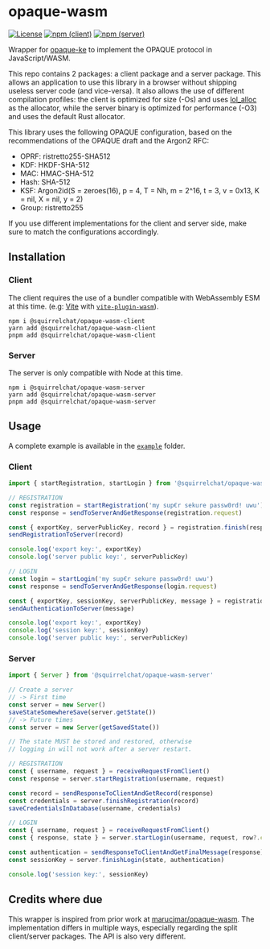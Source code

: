 # opaque-wasm

[![License](https://img.shields.io/github/license/squirrelchat/opaque-wasm.svg?style=flat-square)](https://github.com/squirrelchat/opaque-wasm/blob/mistress/LICENSE)
[![npm (client)](https://img.shields.io/npm/v/@squirrelchat/opaque-wasm-client?label=npm%20%28client%29&style=flat-square)](https://npm.im/@squirrelchat/opaque-wasm-client)
[![npm (server)](https://img.shields.io/npm/v/@squirrelchat/opaque-wasm-server?label=npm%20%28server%29&style=flat-square)](https://npm.im/@squirrelchat/opaque-wasm-server)

Wrapper for [opaque-ke](https://github.com/facebook/opaque-ke) to implement the OPAQUE protocol in JavaScript/WASM.

This repo contains 2 packages: a client package and a server package. This allows an application to use this library
in a browser without shipping useless server code (and vice-versa). It also allows the use of different compilation
profiles: the client is optimized for size (-Os) and uses [lol_alloc](https://github.com/Craig-Macomber/lol_alloc) as
the allocator, while the server binary is optimized for performance (-O3) and uses the default Rust allocator.

This library uses the following OPAQUE configuration, based on the recommendations of the OPAQUE draft and the Argon2 RFC:
  - OPRF: ristretto255-SHA512
  - KDF: HKDF-SHA-512
  - MAC: HMAC-SHA-512
  - Hash: SHA-512
  - KSF: Argon2id(S = zeroes(16), p = 4, T = Nh, m = 2^16, t = 3, v = 0x13, K = nil, X = nil, y = 2)
  - Group: ristretto255

If you use different implementations for the client and server side, make sure to match the configurations accordingly.

## Installation
### Client
The client requires the use of a bundler compatible with WebAssembly ESM at this time.
(e.g: [Vite](https://vitejs.dev/) with [`vite-plugin-wasm`](https://github.com/Menci/vite-plugin-wasm)).

```
npm i @squirrelchat/opaque-wasm-client
yarn add @squirrelchat/opaque-wasm-client
pnpm add @squirrelchat/opaque-wasm-client
```

### Server
The server is only compatible with Node at this time.

```
npm i @squirrelchat/opaque-wasm-server
yarn add @squirrelchat/opaque-wasm-server
pnpm add @squirrelchat/opaque-wasm-server
```

## Usage
A complete example is available in the [`example`](example) folder.

### Client
```js
import { startRegistration, startLogin } from '@squirrelchat/opaque-wasm-client'

// REGISTRATION
const registration = startRegistration('my sup€r sekure passw0rd! uwu')
const response = sendToServerAndGetResponse(registration.request)

const { exportKey, serverPublicKey, record } = registration.finish(response)
sendRegistrationToServer(record)

console.log('export key:', exportKey)
console.log('server public key:', serverPublicKey)

// LOGIN
const login = startLogin('my sup€r sekure passw0rd! uwu')
const response = sendToServerAndGetResponse(login.request)

const { exportKey, sessionKey, serverPublicKey, message } = registration.finish(response)
sendAuthenticationToServer(message)

console.log('export key:', exportKey)
console.log('session key:', sessionKey)
console.log('server public key:', serverPublicKey)
```

### Server
```js
import { Server } from '@squirrelchat/opaque-wasm-server'

// Create a server
// -> First time
const server = new Server()
saveStateSomewhereSave(server.getState())
// -> Future times
const server = new Server(getSavedState())

// The state MUST be stored and restored, otherwise
// logging in will not work after a server restart.

// REGISTRATION
const { username, request } = receiveRequestFromClient()
const response = server.startRegistration(username, request)

const record = sendResponseToClientAndGetRecord(response)
const credentials = server.finishRegistration(record)
saveCredentialsInDatabase(username, credentials)

// LOGIN
const { username, request } = receiveRequestFromClient()
const { response, state } = server.startLogin(username, request, row?.credentials)

const authentication = sendResponseToClientAndGetFinalMessage(response)
const sessionKey = server.finishLogin(state, authentication)

console.log('session key:', sessionKey)
```

## Credits where due
This wrapper is inspired from prior work at [marucjmar/opaque-wasm](https://github.com/marucjmar/opaque-wasm). The
implementation differs in multiple ways, especially regarding the split client/server packages. The API is also very
different.
